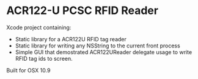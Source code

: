 ACR122-U PCSC RFID Reader
==========

Xcode project containing:

* Static library for a ACR122U RFID tag reader
* Static library for writing any NSString to the current front process
* Simple GUI that demostrated ACR122UReader delegate usage to write RFID tag ids to screen.

Built for OSX 10.9
